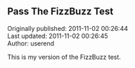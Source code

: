 ## Pass The FizzBuzz Test  
Originally published: 2011-11-02 00:26:44  
Last updated: 2011-11-02 00:26:45  
Author: userend   
  
This is my version of the FizzBuzz test.